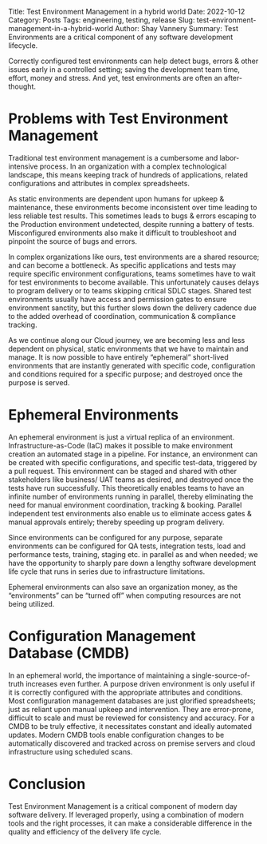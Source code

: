 Title: Test Environment Management in a hybrid world
Date: 2022-10-12
Category: Posts 
Tags: engineering, testing, release
Slug: test-environment-management-in-a-hybrid-world
Author: Shay Vannery
Summary: Test Environments are a critical component of any software development lifecycle.

 Correctly configured test environments can help detect bugs, errors & other issues early in a controlled setting; saving the development team time, effort, money and stress. And yet, test environments are often an after-thought. 

# Problems with Test Environment Management

Traditional test environment management is a cumbersome and labor-intensive process. In an organization with a complex technological landscape, this means keeping track of hundreds of applications, related configurations and attributes in complex spreadsheets. 

As static environments are dependent upon humans for upkeep & maintenance, these environments become inconsistent over time leading to less reliable test results. This sometimes leads to bugs & errors escaping to the Production environment undetected, despite running a battery of tests. Misconfigured environments also make it difficult to troubleshoot and pinpoint the source of bugs and errors. 

In complex organizations like ours, test environments are a shared resource; and can become a bottleneck. As specific applications and tests may require specific environment configurations, teams sometimes have to wait for test environments to become available. This unfortunately causes delays to program delivery or to teams skipping critical SDLC stages. Shared test environments usually have access and permission gates to ensure environment sanctity, but this further slows down the delivery cadence due to the added overhead of coordination, communication & compliance tracking. 

As we continue along our Cloud journey, we are becoming less and less dependent on physical, static environments that we have to maintain and manage. It is now possible to have entirely “ephemeral” short-lived environments that are instantly generated with specific code, configuration and conditions required for a specific purpose; and destroyed once the purpose is served. 

# Ephemeral Environments

An ephemeral environment is just a virtual replica of an environment. Infrastructure-as-Code (IaC) makes it possible to make environment creation an automated stage in a pipeline. For instance, an environment can be created with specific configurations, and specific test-data, triggered by a pull request. This environment can be staged and shared with other stakeholders like business/ UAT teams as desired, and destroyed once the tests have run successfully. This theoretically enables teams to have an infinite number of environments running in parallel, thereby eliminating the need for manual environment coordination, tracking & booking. Parallel independent test environments also enable us to eliminate access gates & manual approvals entirely; thereby speeding up program delivery. 

Since environments can be configured for any purpose, separate environments can be configured for QA tests, integration tests, load and performance tests, training, staging etc. in parallel as and when needed; we have the opportunity to sharply pare down a lengthy software development life cycle that runs in series due to infrastructure limitations.

Ephemeral environments can also save an organization money, as the “environments” can be “turned off” when computing resources are not being utilized.

# Configuration Management Database (CMDB)

In an ephemeral world, the importance of maintaining a single-source-of-truth increases even further. A purpose driven environment is only useful if it is correctly configured with the appropriate attributes and conditions. Most configuration management databases are just glorified spreadsheets; just as reliant upon manual upkeep and intervention. They are error-prone, difficult to scale and must be reviewed for consistency and accuracy. For a CMDB to be truly effective, it necessitates constant and ideally automated updates. Modern CMDB tools enable configuration changes to be automatically discovered and tracked across on premise servers and cloud infrastructure using scheduled scans.  

# Conclusion

Test Environment Management is a critical component of modern day software delivery. If leveraged properly, using a combination of modern tools and the right processes, it can make a considerable difference in the quality and efficiency of the delivery life cycle. 

